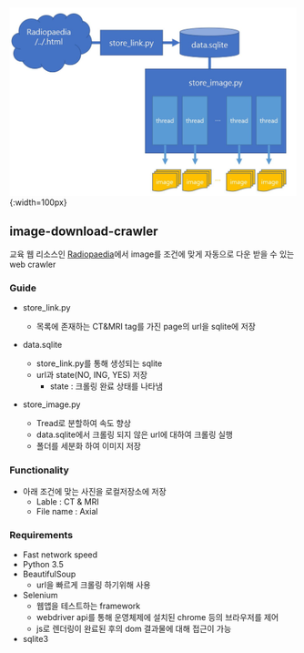 ![structure](./image/structure.JPG){:width=100px}
## image-download-crawler
교육 웹 리소스인 [Radiopaedia](https://radiopaedia.org/cases/)에서 image를 조건에 맞게 자동으로 다운 받을 수 있는 web crawler

### Guide
- store_link.py
    - 목록에 존재하는 CT&MRI tag를 가진 page의 url을 sqlite에 저장

- data.sqlite
    - store_link.py를 통해 생성되는 sqlite
    - url과 state(NO, ING, YES) 저장
        - state : 크롤링 완료 상태를 나타냄
    
- store_image.py
    - Tread로 분할하여 속도 향상
    - data.sqlite에서 크롤링 되지 않은 url에 대하여 크롤링 실행
    - 폴더를 세분화 하여 이미지 저장
      
### Functionality
- 아래 조건에 맞는 사진을 로컬저장소에 저장 
    - Lable : CT & MRI
    - File name : Axial
 
### Requirements
- Fast network speed
- Python 3.5
- BeautifulSoup
    - url을 빠르게 크롤링 하기위해 사용
- Selenium
    - 웹앱을 테스트하는 framework
    - webdriver api를 통해 운영체제에 설치된 chrome 등의 브라우저를 제어
    - js로 렌더링이 완료된 후의 dom 결과물에 대해 접근이 가능
- sqlite3
